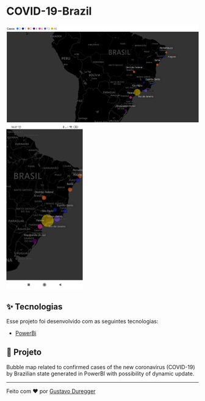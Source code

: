 # COVID-19-Brazil

<img src="https://github.com/GustavoDuregger/COVID-19-Brazil/blob/master/imagens/imagemDesktop.png">
<img src="https://github.com/GustavoDuregger/COVID-19-Brazil/blob/master/imagens/Screenshot_2020-03-12-16-27-41-735_com.android.chrome.jpg" width="200px">

## :sparkles: Tecnologias

Esse projeto foi desenvolvido com as seguintes tecnologias:

- [PowerBi](https://powerbi.microsoft.com/)


## 🦠 Projeto

Bubble map related to confirmed cases of the new coronavirus (COVID-19) by Brazilian state generated in PowerBI with possibility of dynamic update.

---

Feito com ♥ por [Gustavo Duregger](https://gduregger.com)
